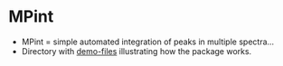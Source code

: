 # MPint
* MPint = simple automated integration of peaks in multiple spectra...
* Directory with [demo-files](./docs/demo/) illustrating how the package works.  
